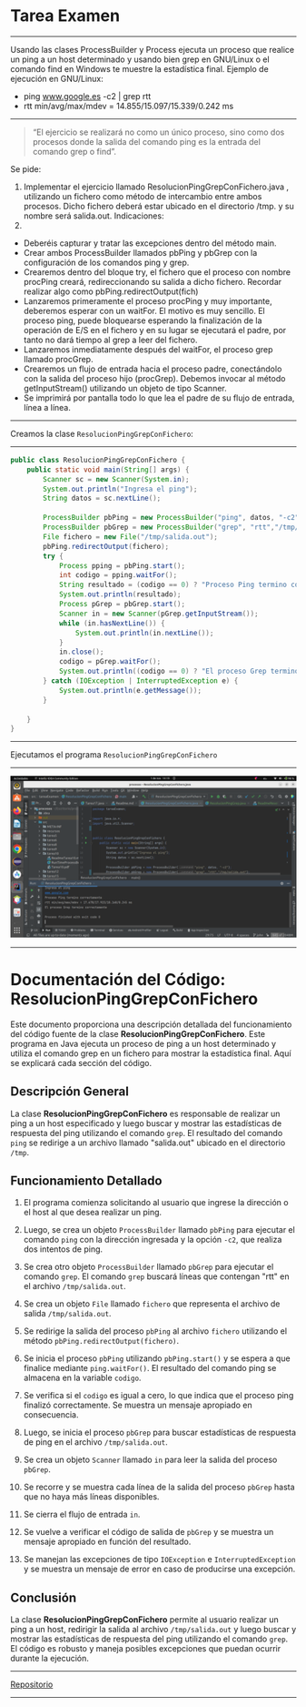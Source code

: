 # Tarea Examen
---

Usando las clases ProcessBuilder y Process ejecuta un proceso que realice un ping a un host
determinado y usando bien grep en GNU/Linux o el comando find en Windows te muestre la
estadística final. Ejemplo de ejecución en GNU/Linux:
* ping www.google.es -c2 | grep rtt 
* rtt min/avg/max/mdev = 14.855/15.097/15.339/0.242 ms
___

> “El ejercicio se realizará no como un único proceso, sino como dos procesos donde la
salida del comando ping es la entrada del comando grep o find”.

Se pide:
1. Implementar el ejercicio llamado ResolucionPingGrepConFichero.java , utilizando un
   fichero como método de intercambio entre ambos procesos. Dicho fichero deberá estar
   ubicado en el directorio /tmp. y su nombre será salida.out. Indicaciones:
2.

   * Deberéis capturar y tratar las excepciones dentro del método main. 
   * Crear ambos ProcessBuilder llamados pbPing y pbGrep con la configuración de
      los comandos ping y grep. 
   * Crearemos dentro del bloque try, el fichero que el proceso con nombre procPing
      creará, redireccionando su salida a dicho fichero. Recordar realizar algo como
      pbPing.redirectOutput(fich)
   * Lanzaremos primeramente el proceso procPing y muy importante, deberemos
      esperar con un waitFor. El motivo es muy sencillo. El proceso ping, puede
      bloquearse esperando la finalización de la operación de E/S en el fichero y en su
      lugar se ejecutará el padre, por tanto no dará tiempo al grep a leer del fichero. 
   * Lanzaremos inmediatamente después del waitFor, el proceso grep llamado
      procGrep. 
   * Crearemos un flujo de entrada hacia el proceso padre, conectándolo con la salida
      del proceso hijo (procGrep). Debemos invocar al método getInputStream()
      utilizando un objeto de tipo Scanner. 
   * Se imprimirá por pantalla todo lo que lea el padre de su flujo de entrada, línea a
      línea.
___

Creamos la clase `ResolucionPingGrepConFichero`:
___

```java
public class ResolucionPingGrepConFichero {
    public static void main(String[] args) {
        Scanner sc = new Scanner(System.in);
        System.out.println("Ingresa el ping");
        String datos = sc.nextLine();

        ProcessBuilder pbPing = new ProcessBuilder("ping", datos, "-c2");
        ProcessBuilder pbGrep = new ProcessBuilder("grep", "rtt","/tmp/salida.out");
        File fichero = new File("/tmp/salida.out");
        pbPing.redirectOutput(fichero);
        try {
            Process pping = pbPing.start();
            int codigo = pping.waitFor();
            String resultado = (codigo == 0) ? "Proceso Ping termino correctamente" : "Error en el proceso Ping";
            System.out.println(resultado);
            Process pGrep = pbGrep.start();
            Scanner in = new Scanner(pGrep.getInputStream());
            while (in.hasNextLine()) {
                System.out.println(in.nextLine());
            }
            in.close();
            codigo = pGrep.waitFor();
            System.out.println((codigo == 0) ? "El proceso Grep termino correctamente" : "Error en el proceso Grep");
        } catch (IOException | InterruptedException e) {
            System.out.println(e.getMessage());
        }

    }
}

```
___

Ejecutamos el programa `ResolucionPingGrepConFichero`
___

![imgPingGrep2](../recursos/imgPinGRep2.png)

___


# Documentación del Código: ResolucionPingGrepConFichero

Este documento proporciona una descripción detallada del funcionamiento del código fuente de la clase 
**ResolucionPingGrepConFichero**. Este programa en Java ejecuta un proceso de ping a un host determinado y utiliza el 
comando grep en un fichero para mostrar la estadística final. Aquí se explicará cada sección del código.

## Descripción General

La clase **ResolucionPingGrepConFichero** es responsable de realizar un ping a un host especificado y luego buscar y 
mostrar las estadísticas de respuesta del ping utilizando el comando `grep`. El resultado del comando `ping` se redirige
a un archivo llamado "salida.out" ubicado en el directorio `/tmp`.

## Funcionamiento Detallado

1. El programa comienza solicitando al usuario que ingrese la dirección o el host al que desea realizar un ping.

2. Luego, se crea un objeto `ProcessBuilder` llamado `pbPing` para ejecutar el comando `ping` con la dirección ingresada
   y la opción `-c2`, que realiza dos intentos de ping.

3. Se crea otro objeto `ProcessBuilder` llamado `pbGrep` para ejecutar el comando `grep`. El comando `grep` buscará 
   líneas que contengan "rtt" en el archivo `/tmp/salida.out`.

4. Se crea un objeto `File` llamado `fichero` que representa el archivo de salida `/tmp/salida.out`.

5. Se redirige la salida del proceso `pbPing` al archivo `fichero` utilizando el método `pbPing.redirectOutput(fichero)`.

6. Se inicia el proceso `pbPing` utilizando `pbPing.start()` y se espera a que finalice mediante `ping.waitFor()`. El 
   resultado del comando ping se almacena en la variable `codigo`.

7. Se verifica si el `codigo` es igual a cero, lo que indica que el proceso ping finalizó correctamente. Se muestra un 
   mensaje apropiado en consecuencia.

8. Luego, se inicia el proceso `pbGrep` para buscar estadísticas de respuesta de ping en el archivo `/tmp/salida.out`.

9. Se crea un objeto `Scanner` llamado `in` para leer la salida del proceso `pbGrep`.

10. Se recorre y se muestra cada línea de la salida del proceso `pbGrep` hasta que no haya más líneas disponibles.

11. Se cierra el flujo de entrada `in`.

12. Se vuelve a verificar el código de salida de `pbGrep` y se muestra un mensaje apropiado en función del resultado.

13. Se manejan las excepciones de tipo `IOException` e `InterruptedException` y se muestra un mensaje de error en caso 
    de producirse una excepción.

## Conclusión

La clase **ResolucionPingGrepConFichero** permite al usuario realizar un ping a un host, redirigir la salida al archivo 
`/tmp/salida.out` y luego buscar y mostrar las estadísticas de respuesta del ping utilizando el comando `grep`. El 
código es robusto y maneja posibles excepciones que puedan ocurrir durante la ejecución.
___

[Repositorio](https://github.com/johnlopez0505/procesos.git)

___
